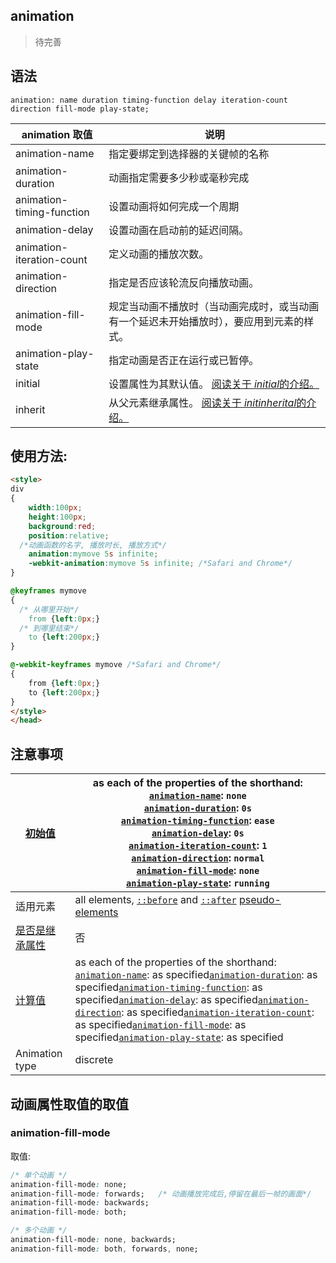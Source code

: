 ## animation

> 待完善





## 语法

```
animation: name duration timing-function delay iteration-count direction fill-mode play-state;
```



| animation 取值            | 说明                                                         |
| ------------------------- | ------------------------------------------------------------ |
| animation-name            | 指定要绑定到选择器的关键帧的名称                             |
| animation-duration        | 动画指定需要多少秒或毫秒完成                                 |
| animation-timing-function | 设置动画将如何完成一个周期                                   |
| animation-delay           | 设置动画在启动前的延迟间隔。                                 |
| animation-iteration-count | 定义动画的播放次数。                                         |
| animation-direction       | 指定是否应该轮流反向播放动画。                               |
| animation-fill-mode       | 规定当动画不播放时（当动画完成时，或当动画有一个延迟未开始播放时），要应用到元素的样式。 |
| animation-play-state      | 指定动画是否正在运行或已暂停。                               |
| initial                   | 设置属性为其默认值。 [阅读关于 *initial*的介绍。](https://www.runoob.com/cssref/css-initial.html) |
| inherit                   | 从父元素继承属性。  [阅读关于 *initinherital*的介绍。](https://www.runoob.com/cssref/css-inherit.html) |



## 使用方法:



~~~html
<style> 
div
{
	width:100px;
	height:100px;
	background:red;
	position:relative;
  /*动画函数的名字, 播放时长, 播放方式*/
	animation:mymove 5s infinite;
	-webkit-animation:mymove 5s infinite; /*Safari and Chrome*/
}

@keyframes mymove
{
  /* 从哪里开始*/
	from {left:0px;}
  /* 到哪里结束*/
	to {left:200px;}
}

@-webkit-keyframes mymove /*Safari and Chrome*/
{
	from {left:0px;}
	to {left:200px;}
}
</style>
</head>
~~~





## 注意事项

| [初始值](https://developer.mozilla.org/zh-CN/docs/Web/CSS/initial_value) | as each of the properties of the shorthand: <br />[`animation-name`](https://developer.mozilla.org/zh-CN/docs/Web/CSS/animation-name): `none`<br />[`animation-duration`](https://developer.mozilla.org/zh-CN/docs/Web/CSS/animation-duration): `0s`<br />[`animation-timing-function`](https://developer.mozilla.org/zh-CN/docs/Web/CSS/animation-timing-function): `ease`<br />[`animation-delay`](https://developer.mozilla.org/zh-CN/docs/Web/CSS/animation-delay): `0s`<br />[`animation-iteration-count`](https://developer.mozilla.org/zh-CN/docs/Web/CSS/animation-iteration-count): `1`<br />[`animation-direction`](https://developer.mozilla.org/zh-CN/docs/Web/CSS/animation-direction): `normal`<br />[`animation-fill-mode`](https://developer.mozilla.org/zh-CN/docs/Web/CSS/animation-fill-mode): `none`<br />[`animation-play-state`](https://developer.mozilla.org/zh-CN/docs/Web/CSS/animation-play-state): `running` |
| ------------------------------------------------------------ | ------------------------------------------------------------ |
| 适用元素                                                     | all elements, [`::before`](https://developer.mozilla.org/zh-CN/docs/Web/CSS/::before) and [`::after`](https://developer.mozilla.org/zh-CN/docs/Web/CSS/::after) [pseudo-elements](https://developer.mozilla.org/en-US/docs/Web/CSS/Pseudo-elements) |
| [是否是继承属性](https://developer.mozilla.org/zh-CN/docs/Web/CSS/inheritance) | 否                                                           |
| [计算值](https://developer.mozilla.org/zh-CN/docs/Web/CSS/computed_value) | as each of the properties of the shorthand: [`animation-name`](https://developer.mozilla.org/zh-CN/docs/Web/CSS/animation-name): as specified[`animation-duration`](https://developer.mozilla.org/zh-CN/docs/Web/CSS/animation-duration): as specified[`animation-timing-function`](https://developer.mozilla.org/zh-CN/docs/Web/CSS/animation-timing-function): as specified[`animation-delay`](https://developer.mozilla.org/zh-CN/docs/Web/CSS/animation-delay): as specified[`animation-direction`](https://developer.mozilla.org/zh-CN/docs/Web/CSS/animation-direction): as specified[`animation-iteration-count`](https://developer.mozilla.org/zh-CN/docs/Web/CSS/animation-iteration-count): as specified[`animation-fill-mode`](https://developer.mozilla.org/zh-CN/docs/Web/CSS/animation-fill-mode): as specified[`animation-play-state`](https://developer.mozilla.org/zh-CN/docs/Web/CSS/animation-play-state): as specified |
| Animation type                                               | discrete                                                     |



## 动画属性取值的取值



### animation-fill-mode

取值:

```css
/* 单个动画 */
animation-fill-mode: none;
animation-fill-mode: forwards;   /* 动画播放完成后,停留在最后一帧的画面*/
animation-fill-mode: backwards;
animation-fill-mode: both;

/* 多个动画 */
animation-fill-mode: none, backwards;
animation-fill-mode: both, forwards, none;
```
